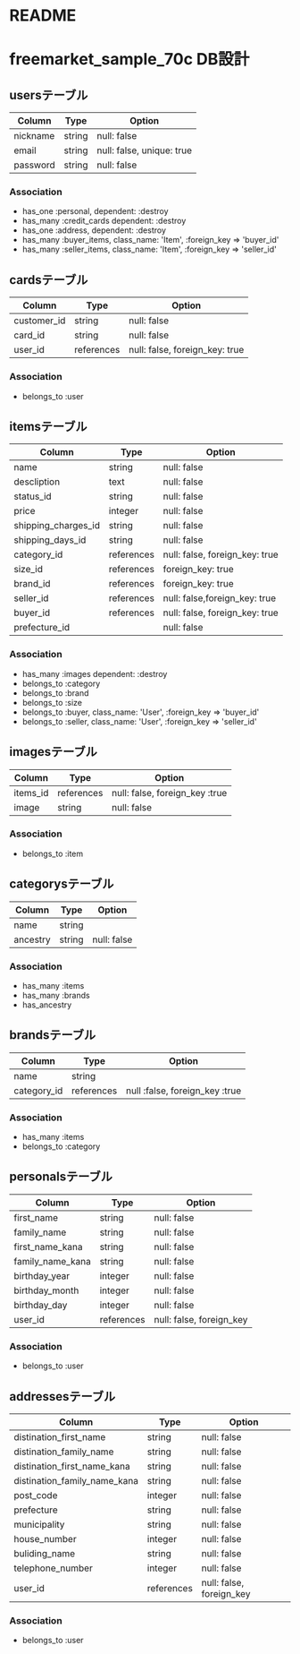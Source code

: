 # README
# freemarket_sample_70c DB設計
## usersテーブル
|Column|Type|Option|
|------|----|------|
|nickname|string|null: false|
|email|string|null: false, unique: true|
|password|string|null: false|

### Association
- has_one :personal, dependent: :destroy
- has_many :credit_cards dependent: :destroy
- has_one :address, dependent: :destroy
- has_many :buyer_items, class_name: 'Item', :foreign_key => 'buyer_id'
- has_many :seller_items, class_name: 'Item', :foreign_key => 'seller_id'

## cardsテーブル
|Column|Type|Option|
|------|----|------|
|customer_id|string|null: false|
|card_id|string|null: false|
|user_id|references|null: false, foreign_key: true|

### Association
- belongs_to :user

## itemsテーブル
|Column|Type|Option|
|------|----|------|
|name|string|null: false|
|descliption|text|null: false|
|status_id|string|null: false|
|price|integer|null: false|
|shipping_charges_id|string|null: false|
|shipping_days_id|string|null: false|
|category_id|references|null: false, foreign_key: true|
|size_id|references|foreign_key: true|
|brand_id|references|foreign_key: true|
|seller_id|references|null: false,foreign_key: true|
|buyer_id|references|null: false, foreign_key: true|
|prefecture_id||null: false|

### Association
- has_many :images dependent: :destroy
- belongs_to :category
- belongs_to :brand
- belongs_to :size
- belongs_to :buyer, class_name: 'User', :foreign_key => 'buyer_id'
- belongs_to :seller, class_name: 'User', :foreign_key => 'seller_id'

## imagesテーブル
|Column|Type|Option|
|------|----|------|
|items_id|references|null: false, foreign_key :true|
|image|string|null: false|

### Association
- belongs_to :item

## categorysテーブル
|Column|Type|Option|
|------|----|------|
|name|string|
|ancestry|string|null: false|


### Association
- has_many :items
- has_many :brands
- has_ancestry

## brandsテーブル
|Column|Type|Option|
|------|----|------|
|name|string|
|category_id|references|null :false, foreign_key :true|

### Association
- has_many :items
- belongs_to :category

## personalsテーブル
|Column|Type|Option|
|------|----|------|
|first_name|string|null: false|
|family_name|string|null: false|
|first_name_kana|string|null: false|
|family_name_kana|string|null: false|
|birthday_year|integer|null: false|
|birthday_month|integer|null: false|
|birthday_day|integer|null: false|
|user_id|references|null: false, foreign_key|

### Association
- belongs_to :user

## addressesテーブル
|Column|Type|Option|
|------|----|------|
|distination_first_name|string|null: false|
|distination_family_name|string|null: false|
|distination_first_name_kana|string|null: false|
|distination_family_name_kana|string|null: false|
|post_code|integer|null: false|
|prefecture|string|null: false|
|municipality|string|null: false|
|house_number|integer|null: false|
|buliding_name|string|null: false|
|telephone_number|integer|null: false|
|user_id|references|null: false, foreign_key|

### Association
- belongs_to :user
